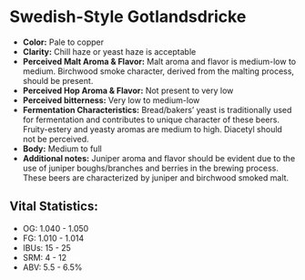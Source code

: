 # Swedish-Style Gotlandsdricke

- **Color:** Pale to copper
- **Clarity:** Chill haze or yeast haze is acceptable
- **Perceived Malt Aroma & Flavor:** Malt aroma and flavor is medium-low to medium. Birchwood smoke character, derived from the malting process, should be present.
- **Perceived Hop Aroma & Flavor:** Not present to very low
- **Perceived bitterness:** Very low to medium-low
- **Fermentation Characteristics:** Bread/bakers’ yeast is traditionally used for fermentation and contributes to unique character of these beers. Fruity-estery and yeasty aromas are medium to high. Diacetyl should not be perceived.
- **Body:** Medium to full
- **Additional notes:** Juniper aroma and flavor should be evident due to the use of juniper boughs/branches and berries in the brewing process. These beers are characterized by juniper and birchwood smoked malt.

## Vital Statistics:

- OG: 1.040 - 1.050
- FG: 1.010 - 1.014
- IBUs: 15 - 25
- SRM: 4 - 12
- ABV: 5.5 - 6.5%
